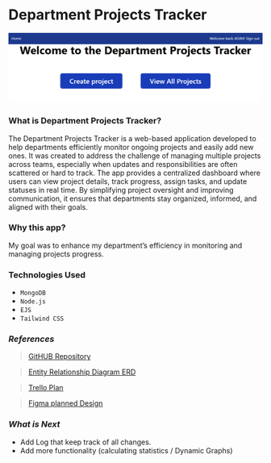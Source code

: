 # Department Projects Tracker

![Department Projects Tracker banner](./assets/ReadMe%20MDN/Projects%20tracker.png)

### What is Department Projects Tracker?
The Department Projects Tracker is a web-based application developed to help departments efficiently monitor ongoing projects and easily add new ones. It was created to address the challenge of managing multiple projects across teams, especially when updates and responsibilities are often scattered or hard to track. The app provides a centralized dashboard where users can view project details, track progress, assign tasks, and update statuses in real time. By simplifying project oversight and improving communication, it ensures that departments stay organized, informed, and aligned with their goals.

### Why this app?
My goal was to enhance my department’s efficiency in monitoring and managing projects progress.

### Technologies Used
+ ``MongoDB``
+ ``Node.js``
+ ``EJS``
+ ``Tailwind CSS``

### ***References***
> [GitHUB Repository](https://github.com/ibutaibeh/Department-Projects-Tracker) 

> [Entity Relationship Diagram ERD](https://lucid.app/lucidchart/88fb90a9-0143-40cd-8036-eb30a03149f4/view)

> [Trello Plan](https://trello.com/b/VP83KLhK/department-projects-tracker-plan)

> [Figma planned Design](https://www.figma.com/design/CYWAJTq4SQLvhXj1z11vlU/department-projects-tracker-plan?node-id=1-33&t=kTOIe2098o1MPcFO-0)


### *What is Next*
+ Add Log that keep track of all changes. 
+ Add more functionality (calculating statistics / Dynamic Graphs)